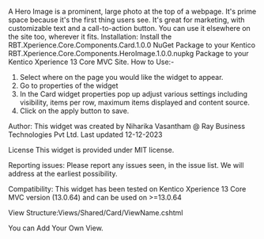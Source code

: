 A Hero Image is a prominent, large photo at the top of a webpage. It's prime space because it's the first thing users see. It's great for marketing, with customizable text and a call-to-action button. You can use it elsewhere on the site too, wherever it fits.
Installation: Install the  RBT.Xperience.Core.Components.Card.1.0.0 NuGet Package to your Kentico RBT.Xperience.Core.Components.HeroImage.1.0.0.nupkg Package to your Kentico Xperience 13 Core MVC Site.
How to Use:-
1.	Select where on the page you would like the widget to appear.
2.	Go to properties of the widget
3.	In the Card widget properties pop up adjust various settings including visibility, items per row, maximum items displayed and content source.
4.	Click on the apply button to save.


Author: This widget was created by Niharika Vasantham @ Ray Business Technologies Pvt Ltd. Last updated 12-12-2023

License This widget is provided under MIT license.

Reporting issues: Please report any issues seen, in the issue list. We will address at the earliest possibility.

Compatibility: This widget has been tested on Kentico Xperience 13 Core MVC version (13.0.64) and can be used on >=13.0.64

View Structure:Views/Shared/Card/ViewName.cshtml

 You can Add Your Own View.


